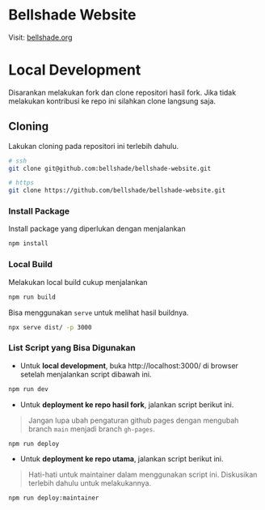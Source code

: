 # Bellshade Website

Visit: [bellshade.org](https://bellshade.org)

# Local Development

Disarankan melakukan fork dan clone repositori hasil fork. Jika tidak melakukan kontribusi ke repo ini silahkan clone langsung saja.

## Cloning

Lakukan cloning pada repositori ini terlebih dahulu.

```bash
# ssh
git clone git@github.com:bellshade/bellshade-website.git

# https
git clone https://github.com/bellshade/bellshade-website.git
```

### Install Package

Install package yang diperlukan dengan menjalankan

```bash
npm install
```

### Local Build

Melakukan local build cukup menjalankan

```bash
npm run build
```

Bisa menggunakan `serve` untuk melihat hasil buildnya.

```bash
npx serve dist/ -p 3000
```

### List Script yang Bisa Digunakan

- Untuk **local development**, buka http://localhost:3000/ di browser setelah menjalankan script dibawah ini.

```bash
npm run dev
```

- Untuk **deployment ke repo hasil fork**, jalankan script berikut ini.

> Jangan lupa ubah pengaturan github pages dengan mengubah branch `main` menjadi branch `gh-pages`.

```bash
npm run deploy
```

- Untuk **deployment ke repo utama**, jalankan script berikut ini.

> Hati-hati untuk maintainer dalam menggunakan script ini. Diskusikan terlebih dahulu untuk melakukannya.

```bash
npm run deploy:maintainer
```
